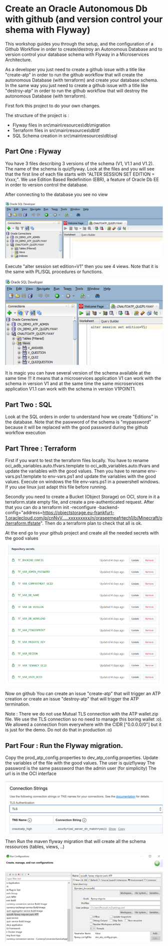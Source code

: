 # Create an Oracle Autonomous Db with github (and version control your shema with Flyway) 

This workshop guides you through the setup, and the configuration of a Github Workflow in order to create/destroy an Autonomous Database and to version control your database schema with Flyway in a Microservices Architecture.

As a developer you just need to create a github issue with a title like "create-atp" in order to run the github workflow that will create the autonomous Database (with terraform) and create your database schema. In the same way you just need to create a github issue with a title like "destroy-atp" in order to run the github workflow that will destroy the autonomous Database (with terraform).    

First fork this project to do your own changes.

The structure of the project is :

- Flyway files in src\main\resources\db\migration
- Terraform files in src\main\resources\db\tf
- SQL Schema creation in src\main\resources\db\sql

## Part One : Flyway

You have 3 files describing 3 versions of the schema (V1, V1.1 and V1.2). The name of the schema is quizflyway.
Look at the files and you will see that the first line of each file starts with "ALTER SESSION SET EDITION = Vxxx;". We use Edition Based Redefinition (EBR), a feature of Oracle Db EE in order to version control the database.

After connecting to the database you see no view

![Initial Connection](docs/images/ebr1.png)

Execute "alter session set edition=V1" then you see 4 views. Note that it is the same with PL/SQL procedures or functions.

![Use EBR](docs/images/ebr2.png)

It is magic you can have several version of the schema available at the same time !!! it means that a microservices application V1 can work with the schema in version V1 and at the same time the same microservices application V1.1 can work with the schema in version V1POINT1. 

## Part Two : SQL

Look at the SQL orders in order to understand how we create "Editions" in the database. Note that the paswword of the schema is "mypassword" because it will be replaced with the good password during the github workflow execution

## Part Three : Terraform 

First if you want to test the terraform files locally. You have to rename oci_adb_variables.auto.tfvars.template to oci_adb_variables.auto.tfvars and update the variables with the good values. Then you have to rename env-vars.ps1.template to env-vars.ps1 and update the variables with the good values. Execute on windows the file env-vars.ps1 in a powershell windows. If you use linux just adapt this file before running.

Secondly you need to create a Bucket (Object Storage) on OCI, store in it a terraform.state empty file, and create a pre-authenticated request. After that you can do a terraform init -reconfigure -backend-config="address=https://objectstorage.eu-frankfurt-1.oraclecloud.com/p/cnNvV.....xxxxxxxxx/n/oraseemeafrtech1/b/Minecraft/o/terraform.tfstate". Then do a terraform plan to check that all is ok.

At the end go to your github project and create all the needed secrets with the good values

![Use EBR](docs/images/secrets.png)

Now on github You can create an issue "create-atp" that will trigger an ATP creation or create an issue "destroy-atp" that will trigger the ATP termination.



Note : There we do not use Mutual TLS connection with the ATP wallet.zip file. We use the TLS connection so no need to manage this boring wallet :o). We allowed a connection from everywhere with the CIDR ["0.0.0.0/0"] but it is just for the demo. Do not do that in production :o)

## Part Four : Run the Flyway migration.

Copy the prod_atp_config.properties to dev_atp_config.properties. Update the variables of the file with the good values.
The user is quizflyway
The password is the same passsword than the admin user (for simplicity)
The url is in the OCI interface

![ATP url](docs/images/atp.png)

Then Run the maven flyway migration that will create all the schema ressources (tables, views, ..)

![ATP url](docs/images/maven.png)
  

